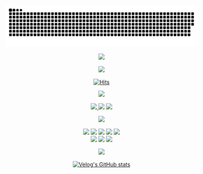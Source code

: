 <div align="center">

![snake gif](https://github.com/JunTaeHahm/JunTaeHahm/blob/output/github-contribution-grid-snake.svg)

<img src="https://user-images.githubusercontent.com/111362079/202451095-8040f0e2-2372-4070-8373-ab0957084e7d.png" width="500" /><br />


<img src="https://i.pinimg.com/originals/0b/5c/c0/0b5cc024841accd9a31a7b2daeb0e57b.gif" width="500"/><br />

[![Hits](https://hits.seeyoufarm.com/api/count/incr/badge.svg?url=https%3A%2F%2Fgithub.com%2FJunTaeHahm&count_bg=%230C1117&title_bg=%230C1117&icon=cloudsmith.svg&icon_color=%23FFFFFF&title=Hello%21&edge_flat=false)](https://hits.seeyoufarm.com)

<img src="https://capsule-render.vercel.app/api?type=transparent&section=footer&text=Channel::&fontColor=ff522f&fontSize=55&fontAlignY=70" height="60" /><br />

<span>
<a href="mailto:jth5287@icloud.com,ahuuae_@kakao.com,jth5287@naver.com"><img src="https://img.shields.io/badge/Mail-ffffff?style=for-the-badge&logo=apple&logoColor=black">
</a>
<a href="https://velog.io/@ahuuae"><img src="https://img.shields.io/badge/Velog-ffffff?style=for-the-badge&logo=Velog&logoColor=black"/></a>
<a href="https://www.instagram.com/ahuuae/"><img src="https://img.shields.io/badge/Instagram-ffffff?style=for-the-badge&logo=Instagram&logoColor=black"/></a><br />

<img src="https://capsule-render.vercel.app/api?type=transparent&section=footer&text=Skill::&fontColor=ff522f&fontSize=55&fontAlignY=70" height="60" /><br />

<img src="https://img.shields.io/badge/HTML5-212121?style=for-the-badge&logo=HTML5&logoColor=E34F26"/>
<img src="https://img.shields.io/badge/CSS3-212121?style=for-the-badge&logo=CSS3&logoColor=1572B6"/>
<img src="https://img.shields.io/badge/JavaScript-212121?style=for-the-badge&logo=JavaScript&logoColor=F7DF1E"/>
<img src="https://img.shields.io/badge/TypeScript-212121?style=for-the-badge&logo=TypeScript&logoColor=#3178C6"/>
  <img src="https://img.shields.io/badge/React-212121?style=for-the-badge&logo=react&logoColor=61DAFB"/>
<br />
<img src="https://img.shields.io/badge/Visual Studio Code-212121?style=for-the-badge&logo=Visual Studio Code&logoColor=007ACC"/>
<img src="https://img.shields.io/badge/GitHub-212121?style=for-the-badge&logo=GitHub&logoColor=white"/>
<img src="https://img.shields.io/badge/Figma-212121?style=for-the-badge&logo=Figma&logoColor=F24E1E"/><br />

<img src="https://capsule-render.vercel.app/api?type=transparent&section=footer&text=Post::&fontColor=ff522f&fontSize=55&fontAlignY=70" height="60" /><br />

[![Velog's GitHub stats](https://velog-readme-stats.vercel.app/api?name=ahuuae&color=white)](https://velog.io/@ahuuae)

</div>
